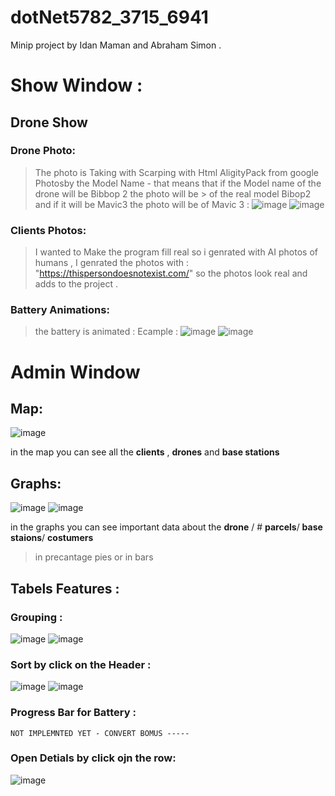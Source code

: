 # dotNet5782_3715_6941
Minip project by Idan Maman and Abraham Simon . 
# **Show Window :**
## **Drone Show** 
### **Drone Photo:**
> The photo is Taking with Scarping with Html AligityPack from google Photosby the Model Name - that means that if the Model name of the drone will be Bibbop 2 the photo will be > of the real model Bibop2 and if it will be Mavic3 the photo will be of Mavic 3 : 
![image](https://user-images.githubusercontent.com/90776557/146790583-bc74a6c9-d321-412d-bcf2-f2d771a457b3.png)
![image](https://user-images.githubusercontent.com/90776557/146791060-30131d56-1d03-45f5-8060-e16d40988af8.png)

### **Clients Photos:** 
> I wanted to Make the program fill real so i genrated with AI photos of humans , I genrated the photos with : 
>       "https://thispersondoesnotexist.com/" 
> so the photos look real and adds to the project . 
### **Battery Animations:**
>the battery is animated : Ecample : 
>![image](https://user-images.githubusercontent.com/90776557/146791426-0ddb4cef-f60b-46a4-97b7-fcb566a8ca8b.png)
![image](https://user-images.githubusercontent.com/90776557/146791521-77814542-d7d4-4de3-a8a6-bc70ca851466.png)
# **Admin Window** 
## **Map:**
    
   ![image](https://user-images.githubusercontent.com/90776557/146778990-9c55dc53-fcac-476b-abd0-3a459a8b8165.png)


in the map you can see all the **clients** , **drones** and **base stations** 
  
  ## **Graphs:**

   ![image](https://user-images.githubusercontent.com/90776557/146779144-96fd73ef-085b-42da-a771-7691df4e8b78.png) ![image](https://user-images.githubusercontent.com/90776557/146779160-48786fc0-197f-43cc-88e4-e53fcaccd0d7.png)



 in the graphs you can see important data about the **drone** / # **parcels**/ **base staions**/ **costumers** 
 > in precantage pies or in bars

## Tabels Features : 
### Grouping : 
![image](https://user-images.githubusercontent.com/90776557/146788793-009394bf-e129-45e0-b48f-24b7641a7fac.png)
![image](https://user-images.githubusercontent.com/90776557/146788762-459eab16-874d-4f76-9fea-286da31dd7cb.png)
### Sort by click on the Header : 
![image](https://user-images.githubusercontent.com/90776557/146788892-b014681d-1fbc-47a7-9c0d-e73ac8719646.png)
![image](https://user-images.githubusercontent.com/90776557/146788945-54a31a84-3494-46ae-8c25-b16c4233ca64.png)
### Progress Bar for Battery : 
    NOT IMPLEMNTED YET - CONVERT BOMUS ----- 
### Open Detials by click ojn the row: 
![image](https://user-images.githubusercontent.com/90776557/146789064-1cc00acc-6594-45d2-9d6b-52183aaaffd4.png)




